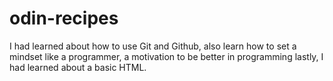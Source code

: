 # odin-recipes
I had learned about how to use Git and Github, also learn how to set a mindset like a programmer, a motivation to be better in programming lastly, I had learned about a basic HTML.
